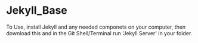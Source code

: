 # Jekyll_Base


To Use, install Jekyll and any needed componets on your computer, then download this and in the Git Shell/Terminal run 'Jekyll Server' in your folder.